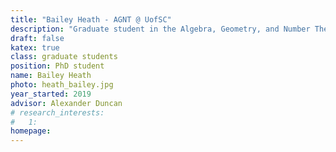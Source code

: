 ```yaml
---
title: "Bailey Heath - AGNT @ UofSC"
description: "Graduate student in the Algebra, Geometry, and Number Theory research group at the University of South Carolina"
draft: false
katex: true
class: graduate students
position: PhD student
name: Bailey Heath
photo: heath_bailey.jpg
year_started: 2019
advisor: Alexander Duncan
# research_interests:
#   1: 
homepage: 
---
```

